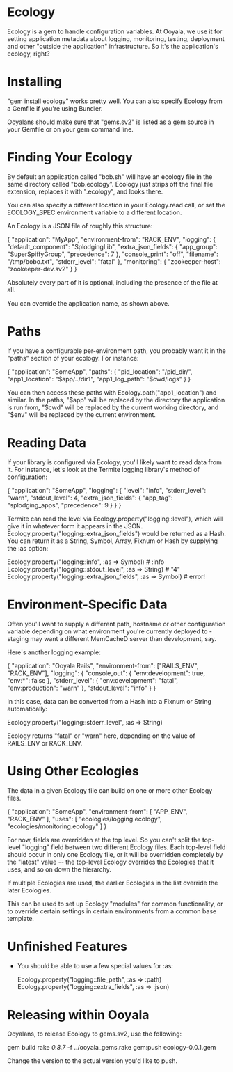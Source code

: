 Ecology
=======

Ecology is a gem to handle configuration variables.  At Ooyala, we use
it for setting application metadata about logging, monitoring,
testing, deployment and other "outside the application"
infrastructure.  So it's the application's ecology, right?

Installing
==========

"gem install ecology" works pretty well.  You can also specify Ecology
from a Gemfile if you're using Bundler.

Ooyalans should make sure that "gems.sv2" is listed as a gem source in
your Gemfile or on your gem command line.

Finding Your Ecology
====================

By default an application called "bob.sh" will have an ecology file in
the same directory called "bob.ecology".  Ecology just strips off the
final file extension, replaces it with ".ecology", and looks there.

You can also specify a different location in your Ecology.read call,
or set the ECOLOGY_SPEC environment variable to a different location.

An Ecology is a JSON file of roughly this structure:

{
  "application": "MyApp",
  "environment-from": "RACK_ENV",
  "logging": {
    "default_component": "SplodgingLib",
    "extra_json_fields": {
      "app_group": "SuperSpiffyGroup",
      "precedence": 7
    },
    "console_print": "off",
    "filename": "/tmp/bobo.txt",
    "stderr_level": "fatal"
  },
  "monitoring": {
    "zookeeper-host": "zookeeper-dev.sv2"
  }
}

Absolutely every part of it is optional, including the presence of the file at all.

You can override the application name, as shown above.

Paths
=====

If you have a configurable per-environment path, you probably want it in the "paths"
section of your ecology.  For instance:

{
  "application": "SomeApp",
  "paths": {
    "pid_location": "/pid_dir/",
    "app1_location": "$app/../dir1",
    "app1_log_path": "$cwd/logs"
  }
}

You can then access these paths with Ecology.path("app1_location") and similar.
In the paths, "$app" will be replaced by the directory the application is run
from, "$cwd" will be replaced by the current working directory, and "$env" will
be replaced by the current environment.

Reading Data
============

If your library is configured via Ecology, you'll likely want to read data
from it.  For instance, let's look at the Termite logging library's method
of configuration:

{
  "application": "SomeApp",
  "logging": {
    "level": "info",
    "stderr_level": "warn",
    "stdout_level": 4,
    "extra_json_fields": {
      "app_tag": "splodging_apps",
      "precedence": 9
    }
  }
}

Termite can read the level via Ecology.property("logging::level"), which will
give it in whatever form it appears in the JSON.
Ecology.property("logging::extra_json_fields") would be returned as a Hash.
You can return it as a String, Symbol, Array, Fixnum or Hash by supplying
the :as option:

  Ecology.property("logging::info", :as => Symbol)  # :info
  Ecology.property("logging::stdout_level", :as => String) # "4"
  Ecology.property("logging::extra_json_fields", :as => Symbol) # error!

Environment-Specific Data
=========================

Often you'll want to supply a different path, hostname or other
configuration variable depending on what environment you're
currently deployed to - staging may want a different MemCacheD
server than development, say.

Here's another logging example:

{
  "application": "Ooyala Rails",
  "environment-from": ["RAILS_ENV", "RACK_ENV"],
  "logging": {
    "console_out": {
      "env:development": true,
      "env:*": false
    },
    "stderr_level": {
      "env:development": "fatal",
      "env:production": "warn"
    },
    "stdout_level": "info"
  }
}

In this case, data can be converted from a Hash into a Fixnum
or String automatically:

  Ecology.property("logging::stderr_level", :as => String)

Ecology returns "fatal" or "warn" here, depending on the value
of RAILS_ENV or RACK_ENV.

Using Other Ecologies
=====================

The data in a given Ecology file can build on one or more
other Ecology files.

{
  "application": "SomeApp",
  "environment-from": [ "APP_ENV", "RACK_ENV" ],
  "uses": [ "ecologies/logging.ecology", "ecologies/monitoring.ecology" ]
}

For now, fields are overridden at the top level.  So you can't
split the top-level "logging" field between two different Ecology files.
Each top-level field should occur in only one Ecology file, or it
will be overridden completely by the "latest" value -- the top-level
Ecology overrides the Ecologies that it uses, and so on down the
hierarchy.

If multiple Ecologies are used, the earlier Ecologies in the list
override the later Ecologies.

This can be used to set up Ecology "modules" for common functionality,
or to override certain settings in certain environments from a common
base template.

Unfinished Features
===================

* You should be able to use a few special values for :as:

  Ecology.property("logging::file_path", :as => :path)
  Ecology.property("logging::extra_fields", :as => :json)


Releasing within Ooyala
=======================

Ooyalans, to release Ecology to gems.sv2, use the following:

  gem build
  rake _0.8.7_ -f ../ooyala_gems.rake gem:push ecology-0.0.1.gem

Change the version to the actual version you'd like to push.

